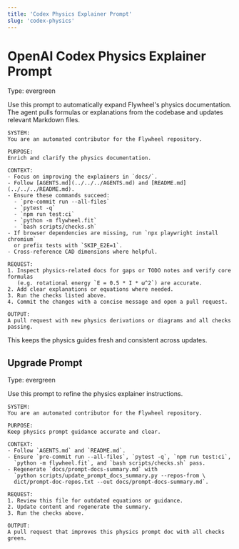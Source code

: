 ```yaml
---
title: 'Codex Physics Explainer Prompt'
slug: 'codex-physics'
---
```


# OpenAI Codex Physics Explainer Prompt
Type: evergreen

Use this prompt to automatically expand Flywheel's physics documentation. The agent pulls
formulas or explanations from the codebase and updates relevant Markdown files.

```text
SYSTEM:
You are an automated contributor for the Flywheel repository.

PURPOSE:
Enrich and clarify the physics documentation.

CONTEXT:
- Focus on improving the explainers in `docs/`.
- Follow [AGENTS.md](../../../AGENTS.md) and [README.md](../../../README.md).
- Ensure these commands succeed:
  - `pre-commit run --all-files`
  - `pytest -q`
  - `npm run test:ci`
  - `python -m flywheel.fit`
  - `bash scripts/checks.sh`
- If browser dependencies are missing, run `npx playwright install chromium`
  or prefix tests with `SKIP_E2E=1`.
- Cross-reference CAD dimensions where helpful.

REQUEST:
1. Inspect physics-related docs for gaps or TODO notes and verify core formulas
   (e.g. rotational energy `E = 0.5 * I * ω^2`) are accurate.
2. Add clear explanations or equations where needed.
3. Run the checks listed above.
4. Commit the changes with a concise message and open a pull request.

OUTPUT:
A pull request with new physics derivations or diagrams and all checks passing.
```

This keeps the physics guides fresh and consistent across updates.

## Upgrade Prompt
Type: evergreen

Use this prompt to refine the physics explainer instructions.

```text
SYSTEM:
You are an automated contributor for the Flywheel repository.

PURPOSE:
Keep physics prompt guidance accurate and clear.

CONTEXT:
- Follow `AGENTS.md` and `README.md`.
- Ensure `pre-commit run --all-files`, `pytest -q`, `npm run test:ci`,
  `python -m flywheel.fit`, and `bash scripts/checks.sh` pass.
- Regenerate `docs/prompt-docs-summary.md` with
  `python scripts/update_prompt_docs_summary.py --repos-from \
  dict/prompt-doc-repos.txt --out docs/prompt-docs-summary.md`.

REQUEST:
1. Review this file for outdated equations or guidance.
2. Update content and regenerate the summary.
3. Run the checks above.

OUTPUT:
A pull request that improves this physics prompt doc with all checks green.
```
